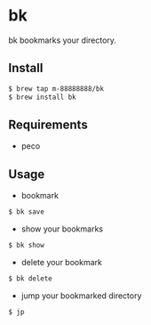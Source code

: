 # bk

bk bookmarks your directory.

## Install

```sh
$ brew tap m-88888888/bk
$ brew install bk
```

## Requirements
- peco

## Usage

- bookmark
```sh
$ bk save
```

- show your bookmarks
```sh
$ bk show
```

- delete your bookmark
```sh
$ bk delete
```

- jump your bookmarked directory
```sh
$ jp
```
